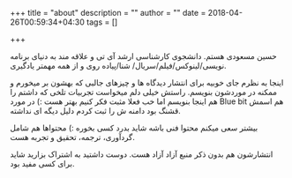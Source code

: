+++
title = "about"
description = ""
author = ""
date = 2018-04-26T00:59:34+04:30
tags = []

+++

حسین مسعودی هستم. دانشجوی کارشناسی ارشد آی تی و علاقه مند به دنیای برنامه نویسی/لینوکس/فیلم/سریال/ شنا/پیاده روی  و از همه مهمتر یادگیری.


اینجا به نظرم جای خوبیه برای انتشار دیدگاه ها و چیزهای جالبی که بهشون بر میخورم و ممکنه در موردشون بنویسم.
راستش خیلی دلم میخواست تجربیات تلخی که داشتم را هم اینجا بنویسم اما خب فعلا مثبت فکر کنیم بهتر هست :) در مورد Blue bit هم اسمش قشنگ بود دامنه ش را ثبت کردم دلیل دیگه ای نداشته.

بیشتر سعی میکنم محتوا فنی باشه شاید بدرد کسی بخوره :)
محتواها هم شامل گردآوری، ترجمه، تحقیق و تجربه هست.

انتشارشون هم بدون ذکر منبع آزاد آزاد هست. دوست داشتید به اشتراک بزارید شاید برای کسی مفید بود.